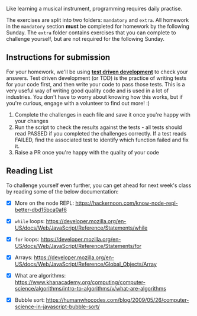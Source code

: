 Like learning a musical instrument, programming requires daily practise.

The exercises are split into two folders: `mandatory` and `extra`. All homework in the `mandatory` section **must** be completed for homework by the following Sunday. The `extra` folder contains exercises that you can complete to challenge yourself, but are not required for the following Sunday.

## Instructions for submission

For your homework, we'll be using [**test driven development**](https://medium.com/@adityaalifnugraha/test-driven-development-tdd-in-a-nutshell-b9e05dfe8adb) to check your answers. Test driven development (or TDD) is the practice of writing tests for your code first, and then write your code to pass those tests. This is a very useful way of writing good quality code and is used in a lot of industries. You don't have to worry about knowing how this works, but if you're curious, engage with a volunteer to find out more! :)

1. Complete the challenges in each file and save it once you're happy with your changes
2. Run the script to check the results against the tests - all tests should read PASSED if you completed the challenges correctly. If a test reads FAILED, find the associated test to identify which function failed and fix it.
3. Raise a PR once you're happy with the quality of your code

## Reading List

To challenge yourself even further, you can get ahead for next week's class by reading some of the below documentation:

- [x] More on the node REPL: https://hackernoon.com/know-node-repl-better-dbd15bca0af6
- [x] `while` loops: https://developer.mozilla.org/en-US/docs/Web/JavaScript/Reference/Statements/while
- [x] `for` loops: https://developer.mozilla.org/en-US/docs/Web/JavaScript/Reference/Statements/for
- [x] Arrays: https://developer.mozilla.org/en-US/docs/Web/JavaScript/Reference/Global_Objects/Array
- [x] What are algorithms: https://www.khanacademy.org/computing/computer-science/algorithms/intro-to-algorithms/v/what-are-algorithms
- [x] Bubble sort: https://humanwhocodes.com/blog/2009/05/26/computer-science-in-javascript-bubble-sort/

